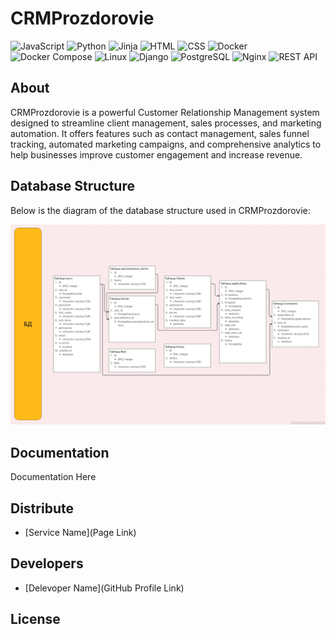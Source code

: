 # CRMProzdorovie

![JavaScript](https://img.shields.io/badge/Code-JavaScript-informational?style=flat&logo=javascript&color=F7DF1E)
![Python](https://img.shields.io/badge/Code-Python-informational?style=flat&logo=python&color=3776AB)
![Jinja](https://img.shields.io/badge/Template-Jinja-informational?style=flat&logo=jinja&logoColor=black&color=white)
![HTML](https://img.shields.io/badge/Code-HTML5-informational?style=flat&logo=html5&color=E34F26)
![CSS](https://img.shields.io/badge/Style-CSS3-informational?style=flat&logo=css3&color=1572B6)
![Docker](https://img.shields.io/badge/Container-Docker-informational?style=flat&logo=docker&color=2496ED)
![Docker Compose](https://img.shields.io/badge/Docker%20Compose-2496ED?style=flat&logo=docker&logoColor=white)
![Linux](https://img.shields.io/badge/System-Linux-informational?style=flat&logo=linux&color=FCC624)
![Django](https://img.shields.io/badge/Framework-Django-informational?style=flat&logo=django&color=092E20)
![PostgreSQL](https://img.shields.io/badge/Database-PostgreSQL-informational?style=flat&logo=postgresql&color=316192)
![Nginx](https://img.shields.io/badge/-NGINX-009639?style=flat&logo=nginx&logoColor=white)
![REST API](https://img.shields.io/badge/API-REST-informational?style=flat&logo=rest-api&color=61DAFB)


## About

CRMProzdorovie is a powerful Customer Relationship Management system designed to streamline client management, sales processes, and marketing automation. It offers features such as contact management, sales funnel tracking, automated marketing campaigns, and comprehensive analytics to help businesses improve customer engagement and increase revenue.

## Database Structure

Below is the diagram of the database structure used in CRMProzdorovie:

<p align="center">
  <img src="docs/dbstract.png" alt="Database Structure" width="800">
</p>


## Documentation

Documentation Here

## Distribute

- [Service Name](Page Link)


## Developers

- [Delevoper Name](GitHub Profile Link)

## License

